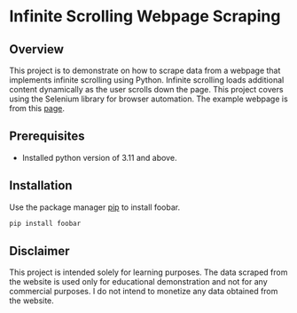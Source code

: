 # Infinite Scrolling Webpage Scraping

## Overview

This project is to demonstrate on how to scrape data from a webpage that implements infinite scrolling using Python. Infinite scrolling loads additional content dynamically as the user scrolls down the page. This project covers using the Selenium library for browser automation. The example webpage is from this [page](https://www.premierleague.com/players?se=719&cl=-1).

## Prerequisites
* Installed python version of 3.11 and above.

## Installation

Use the package manager [pip](https://pip.pypa.io/en/stable/) to install foobar.

```bash
pip install foobar
```

## Disclaimer

This project is intended solely for learning purposes. The data scraped from the website is used only for educational demonstration and not for any commercial purposes. I do not intend to monetize any data obtained from the website.